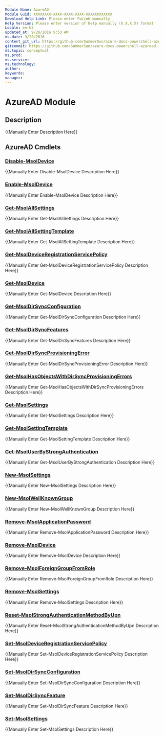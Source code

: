 ```yaml
---
Module Name: AzureAD
Module Guid: XXXXXXXX-XXXX-XXXX-XXXX-XXXXXXXXXXXX
Download Help Link: Please enter FwLink manually
Help Version: Please enter version of help manually (X.X.X.X) format
Locale: en-US
updated_at: 9/28/2016 9:53 AM
ms.date: 9/28/2016
content_git_url: https://github.com/SummerSun/azure-docs-powershell-azuread-int/blob/master/Azure%20AD%20Cmdlets/AzureAD/v1.0/AzureAD.md
gitcommit: https://github.com/SummerSun/azure-docs-powershell-azuread-int/blob/aa68880375be962d5646d6d763347021b391b5c6/Azure%20AD%20Cmdlets/AzureAD/v1.0/AzureAD.md
ms.topic: conceptual
ms.prod: 
ms.service: 
ms.technology: 
author: 
keywords: 
manager: 
---
```


# AzureAD Module
## Description
{{Manually Enter Description Here}}

## AzureAD Cmdlets
### [Disable-MsolDevice](Disable-MsolDevice.md)
{{Manually Enter Disable-MsolDevice Description Here}}

### [Enable-MsolDevice](Enable-MsolDevice.md)
{{Manually Enter Enable-MsolDevice Description Here}}

### [Get-MsolAllSettings](Get-MsolAllSettings.md)
{{Manually Enter Get-MsolAllSettings Description Here}}

### [Get-MsolAllSettingTemplate](Get-MsolAllSettingTemplate.md)
{{Manually Enter Get-MsolAllSettingTemplate Description Here}}

### [Get-MsolDeviceRegistrationServicePolicy](Get-MsolDeviceRegistrationServicePolicy.md)
{{Manually Enter Get-MsolDeviceRegistrationServicePolicy Description Here}}

### [Get-MsolDevice](Get-MsolDevice.md)
{{Manually Enter Get-MsolDevice Description Here}}

### [Get-MsolDirSyncConfiguration](Get-MsolDirSyncConfiguration.md)
{{Manually Enter Get-MsolDirSyncConfiguration Description Here}}

### [Get-MsolDirSyncFeatures](Get-MsolDirSyncFeatures.md)
{{Manually Enter Get-MsolDirSyncFeatures Description Here}}

### [Get-MsolDirSyncProvisioningError](Get-MsolDirSyncProvisioningError.md)
{{Manually Enter Get-MsolDirSyncProvisioningError Description Here}}

### [Get-MsolHasObjectsWithDirSyncProvisioningErrors](Get-MsolHasObjectsWithDirSyncProvisioningErrors.md)
{{Manually Enter Get-MsolHasObjectsWithDirSyncProvisioningErrors Description Here}}

### [Get-MsolSettings](Get-MsolSettings.md)
{{Manually Enter Get-MsolSettings Description Here}}

### [Get-MsolSettingTemplate](Get-MsolSettingTemplate.md)
{{Manually Enter Get-MsolSettingTemplate Description Here}}

### [Get-MsolUserByStrongAuthentication](Get-MsolUserByStrongAuthentication.md)
{{Manually Enter Get-MsolUserByStrongAuthentication Description Here}}

### [New-MsolSettings](New-MsolSettings.md)
{{Manually Enter New-MsolSettings Description Here}}

### [New-MsolWellKnownGroup](New-MsolWellKnownGroup.md)
{{Manually Enter New-MsolWellKnownGroup Description Here}}

### [Remove-MsolApplicationPassword](Remove-MsolApplicationPassword.md)
{{Manually Enter Remove-MsolApplicationPassword Description Here}}

### [Remove-MsolDevice](Remove-MsolDevice.md)
{{Manually Enter Remove-MsolDevice Description Here}}

### [Remove-MsolForeignGroupFromRole](Remove-MsolForeignGroupFromRole.md)
{{Manually Enter Remove-MsolForeignGroupFromRole Description Here}}

### [Remove-MsolSettings](Remove-MsolSettings.md)
{{Manually Enter Remove-MsolSettings Description Here}}

### [Reset-MsolStrongAuthenticationMethodByUpn](Reset-MsolStrongAuthenticationMethodByUpn.md)
{{Manually Enter Reset-MsolStrongAuthenticationMethodByUpn Description Here}}

### [Set-MsolDeviceRegistrationServicePolicy](Set-MsolDeviceRegistrationServicePolicy.md)
{{Manually Enter Set-MsolDeviceRegistrationServicePolicy Description Here}}

### [Set-MsolDirSyncConfiguration](Set-MsolDirSyncConfiguration.md)
{{Manually Enter Set-MsolDirSyncConfiguration Description Here}}

### [Set-MsolDirSyncFeature](Set-MsolDirSyncFeature.md)
{{Manually Enter Set-MsolDirSyncFeature Description Here}}

### [Set-MsolSettings](Set-MsolSettings.md)
{{Manually Enter Set-MsolSettings Description Here}}

